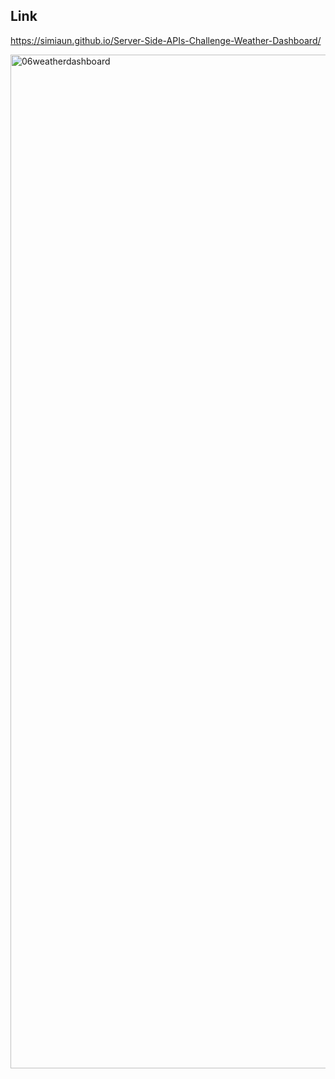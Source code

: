 
## Link
https://simiaun.github.io/Server-Side-APIs-Challenge-Weather-Dashboard/
  
<img width="1622" alt="06weatherdashboard" src="https://user-images.githubusercontent.com/106162334/199407597-10ff0fc7-790c-4931-b6fb-7a0a1268a4b5.PNG">
